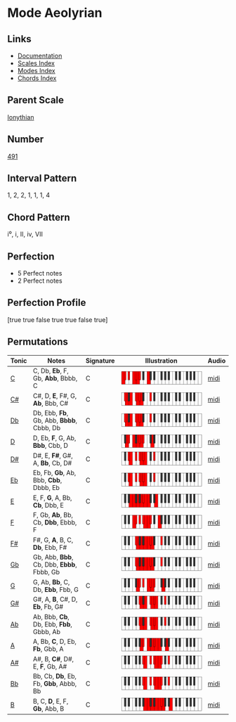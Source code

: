 # Mode Aeolyrian

## Links

- [Documentation](index.md)
- [Scales Index](Scales.md)
- [Modes Index](Modes.md)
- [Chords Index](Chords.md)

## Parent Scale

[Ionythian](ScaleIonythian.md)

## Number

[491](https://ianring.com/musictheory/scales/491)

## Interval Pattern

1, 2, 2, 1, 1, 1, 4

## Chord Pattern

i⁰, i, II, iv, VII

## Perfection

- 5 Perfect notes
- 2 Perfect notes

## Perfection Profile

[true true false true true false true]

## Permutations

| Tonic | Notes | Signature | Illustration | Audio |
|-------|-------|-----------|--------------|-------|
| [C](ModeCNaturalAeolyrian.md) | C, Db, **Eb**, F, Gb, **Abb**, Bbbb, C | C | ![CNaturalAeolyrian](ModeCNaturalAeolyrian.png) | [midi](https://github.com/edipermadi/music/blob/main/docs/ModeCNaturalAeolyrian.mid?raw=true) |
| [C#](ModeCSharpAeolyrian.md) | C#, D, **E**, F#, G, **Ab**, Bbb, C# | C | ![CSharpAeolyrian](ModeCSharpAeolyrian.png) | [midi](https://github.com/edipermadi/music/blob/main/docs/ModeCSharpAeolyrian.mid?raw=true) |
| [Db](ModeDFlatAeolyrian.md) | Db, Ebb, **Fb**, Gb, Abb, **Bbbb**, Cbbb, Db | C | ![DFlatAeolyrian](ModeDFlatAeolyrian.png) | [midi](https://github.com/edipermadi/music/blob/main/docs/ModeDFlatAeolyrian.mid?raw=true) |
| [D](ModeDNaturalAeolyrian.md) | D, Eb, **F**, G, Ab, **Bbb**, Cbb, D | C | ![DNaturalAeolyrian](ModeDNaturalAeolyrian.png) | [midi](https://github.com/edipermadi/music/blob/main/docs/ModeDNaturalAeolyrian.mid?raw=true) |
| [D#](ModeDSharpAeolyrian.md) | D#, E, **F#**, G#, A, **Bb**, Cb, D# | C | ![DSharpAeolyrian](ModeDSharpAeolyrian.png) | [midi](https://github.com/edipermadi/music/blob/main/docs/ModeDSharpAeolyrian.mid?raw=true) |
| [Eb](ModeEFlatAeolyrian.md) | Eb, Fb, **Gb**, Ab, Bbb, **Cbb**, Dbbb, Eb | C | ![EFlatAeolyrian](ModeEFlatAeolyrian.png) | [midi](https://github.com/edipermadi/music/blob/main/docs/ModeEFlatAeolyrian.mid?raw=true) |
| [E](ModeENaturalAeolyrian.md) | E, F, **G**, A, Bb, **Cb**, Dbb, E | C | ![ENaturalAeolyrian](ModeENaturalAeolyrian.png) | [midi](https://github.com/edipermadi/music/blob/main/docs/ModeENaturalAeolyrian.mid?raw=true) |
| [F](ModeFNaturalAeolyrian.md) | F, Gb, **Ab**, Bb, Cb, **Dbb**, Ebbb, F | C | ![FNaturalAeolyrian](ModeFNaturalAeolyrian.png) | [midi](https://github.com/edipermadi/music/blob/main/docs/ModeFNaturalAeolyrian.mid?raw=true) |
| [F#](ModeFSharpAeolyrian.md) | F#, G, **A**, B, C, **Db**, Ebb, F# | C | ![FSharpAeolyrian](ModeFSharpAeolyrian.png) | [midi](https://github.com/edipermadi/music/blob/main/docs/ModeFSharpAeolyrian.mid?raw=true) |
| [Gb](ModeGFlatAeolyrian.md) | Gb, Abb, **Bbb**, Cb, Dbb, **Ebbb**, Fbbb, Gb | C | ![GFlatAeolyrian](ModeGFlatAeolyrian.png) | [midi](https://github.com/edipermadi/music/blob/main/docs/ModeGFlatAeolyrian.mid?raw=true) |
| [G](ModeGNaturalAeolyrian.md) | G, Ab, **Bb**, C, Db, **Ebb**, Fbb, G | C | ![GNaturalAeolyrian](ModeGNaturalAeolyrian.png) | [midi](https://github.com/edipermadi/music/blob/main/docs/ModeGNaturalAeolyrian.mid?raw=true) |
| [G#](ModeGSharpAeolyrian.md) | G#, A, **B**, C#, D, **Eb**, Fb, G# | C | ![GSharpAeolyrian](ModeGSharpAeolyrian.png) | [midi](https://github.com/edipermadi/music/blob/main/docs/ModeGSharpAeolyrian.mid?raw=true) |
| [Ab](ModeAFlatAeolyrian.md) | Ab, Bbb, **Cb**, Db, Ebb, **Fbb**, Gbbb, Ab | C | ![AFlatAeolyrian](ModeAFlatAeolyrian.png) | [midi](https://github.com/edipermadi/music/blob/main/docs/ModeAFlatAeolyrian.mid?raw=true) |
| [A](ModeANaturalAeolyrian.md) | A, Bb, **C**, D, Eb, **Fb**, Gbb, A | C | ![ANaturalAeolyrian](ModeANaturalAeolyrian.png) | [midi](https://github.com/edipermadi/music/blob/main/docs/ModeANaturalAeolyrian.mid?raw=true) |
| [A#](ModeASharpAeolyrian.md) | A#, B, **C#**, D#, E, **F**, Gb, A# | C | ![ASharpAeolyrian](ModeASharpAeolyrian.png) | [midi](https://github.com/edipermadi/music/blob/main/docs/ModeASharpAeolyrian.mid?raw=true) |
| [Bb](ModeBFlatAeolyrian.md) | Bb, Cb, **Db**, Eb, Fb, **Gbb**, Abbb, Bb | C | ![BFlatAeolyrian](ModeBFlatAeolyrian.png) | [midi](https://github.com/edipermadi/music/blob/main/docs/ModeBFlatAeolyrian.mid?raw=true) |
| [B](ModeBNaturalAeolyrian.md) | B, C, **D**, E, F, **Gb**, Abb, B | C | ![BNaturalAeolyrian](ModeBNaturalAeolyrian.png) | [midi](https://github.com/edipermadi/music/blob/main/docs/ModeBNaturalAeolyrian.mid?raw=true) |
